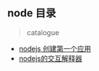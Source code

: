 ## node 目录

> catalogue

- [nodejs 创建第一个应用](./lessions/first-application.md)
- [nodejs的交互解释器](./lessions/node-pepl.md)